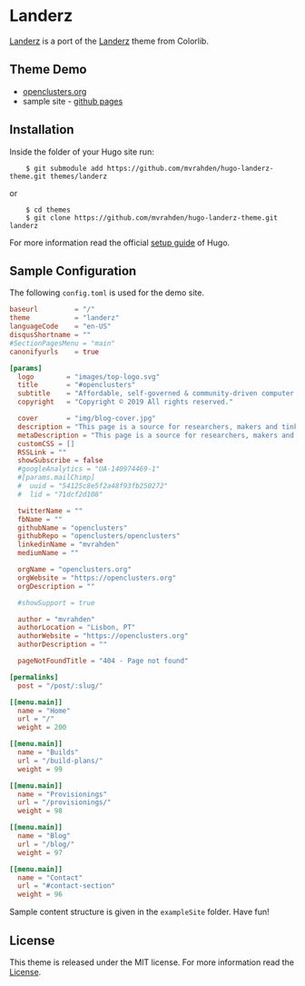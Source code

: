 # Landerz

[Landerz](https://github.com/mvrahden/hugo-landerz-theme) is a port of the [Landerz](https://colorlib.com/wp/template/landerz/) theme from Colorlib.

## Theme Demo

- [openclusters.org](https://openclusters.org/)
- sample site - [github pages](https://mvrahden.github.io/openclusters/)

## Installation

Inside the folder of your Hugo site run:
```shell
    $ git submodule add https://github.com/mvrahden/hugo-landerz-theme.git themes/landerz
```

or

```shell
    $ cd themes
    $ git clone https://github.com/mvrahden/hugo-landerz-theme.git landerz
```

For more information read the official [setup guide](//gohugo.io/overview/installing/) of Hugo.

## Sample Configuration

The following `config.toml` is used for the demo site. 

```toml
baseurl         = "/"
theme           = "landerz"
languageCode    = "en-US"
disqusShortname = ""
#SectionPagesMenu = "main"
canonifyurls    = true

[params]
  logo        = "images/top-logo.svg"
  title       = "#openclusters"
  subtitle    = "Affordable, self-governed & community-driven computer clusters"
  copyright   = "Copyright © 2019 All rights reserved."

  cover       = "img/blog-cover.jpg"
  description = "This page is a source for researchers, makers and tinkerers. Find and share building plans and source code, to create and provision your very own computer clusters."
  metaDescription = "This page is a source for researchers, makers and tinkerers. Find and share building plans and source code, to create and provision your very own computer clusters."
  customCSS = []
  RSSLink = ""
  showSubscribe = false
  #googleAnalytics = "UA-140974469-1"
  #[params.mailChimp]
  #  uuid = "54125c8e5f2a48f93fb250272"
  #  lid = "71dcf2d108"

  twitterName = ""
  fbName = ""
  githubName = "openclusters"
  githubRepo = "openclusters/openclusters"
  linkedinName = "mvrahden"
  mediumName = ""

  orgName = "openclusters.org"
  orgWebsite = "https://openclusters.org"
  orgDescription = ""

  #showSupport = true

  author = "mvrahden"
  authorLocation = "Lisbon, PT"
  authorWebsite = "https://openclusters.org"
  authorDescription = ""

  pageNotFoundTitle = "404 - Page not found"

[permalinks]
  post = "/post/:slug/"

[[menu.main]]
  name = "Home"
  url = "/"
  weight = 200

[[menu.main]]
  name = "Builds"
  url = "/build-plans/"
  weight = 99

[[menu.main]]
  name = "Provisionings"
  url = "/provisionings/"
  weight = 98

[[menu.main]]
  name = "Blog"
  url = "/blog/"
  weight = 97

[[menu.main]]
  name = "Contact"
  url = "#contact-section"
  weight = 96
```

Sample content structure is given in the `exampleSite` folder. Have fun!

## License

This theme is released under the MIT license. For more information read the [License](//github.com/mvrahden/hugo-landerz-theme/blob/master/LICENSE.md).


